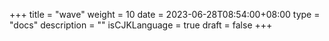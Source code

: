 +++
title = "wave"
weight = 10
date = 2023-06-28T08:54:00+08:00
type = "docs"
description = ""
isCJKLanguage = true
draft = false
+++